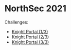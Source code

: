 # NorthSec 2021

Challenges:
* [Knight Portal (1/3)](350.md)
* [Knight Portal (2/3)](351.md)
* [Knight Portal (3/3)](352.md)
